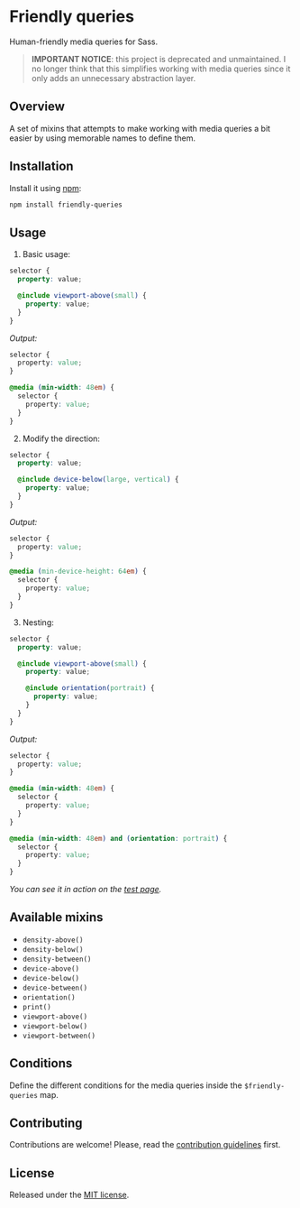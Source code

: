 # Friendly queries

Human-friendly media queries for Sass.

> **IMPORTANT NOTICE**: this project is deprecated and unmaintained.
> I no longer think that this simplifies working with media queries
> since it only adds an unnecessary abstraction layer.

## Overview

A set of mixins that attempts to make working with media queries a bit easier
by using memorable names to define them.

## Installation

Install it using [npm](https://npmjs.com):

```sh
npm install friendly-queries
```

## Usage

1. Basic usage:

  ```scss
  selector {
    property: value;

    @include viewport-above(small) {
      property: value;
    }
  }
  ```

  *Output:*

  ```css
  selector {
    property: value;
  }

  @media (min-width: 48em) {
    selector {
      property: value;
    }
  }
  ```

2. Modify the direction:

  ```scss
  selector {
    property: value;

    @include device-below(large, vertical) {
      property: value;
    }
  }
  ```

  *Output:*

  ```css
  selector {
    property: value;
  }

  @media (min-device-height: 64em) {
    selector {
      property: value;
    }
  }
  ```

3. Nesting:

  ```scss
  selector {
    property: value;

    @include viewport-above(small) {
      property: value;

      @include orientation(portrait) {
        property: value;
      }
    }
  }
  ```

  *Output:*

  ```css
  selector {
    property: value;
  }

  @media (min-width: 48em) {
    selector {
      property: value;
    }
  }

  @media (min-width: 48em) and (orientation: portrait) {
    selector {
      property: value;
    }
  }
  ```

*You can see it in action on the
[test page](https://battaglr.github.io/friendly-queries/test/test.html).*

## Available mixins

- `density-above()`
- `density-below()`
- `density-between()`
- `device-above()`
- `device-below()`
- `device-between()`
- `orientation()`
- `print()`
- `viewport-above()`
- `viewport-below()`
- `viewport-between()`

## Conditions

Define the different conditions for the media queries inside the
`$friendly-queries` map.

## Contributing

Contributions are welcome! Please, read the
[contribution guidelines](contributing.md) first.

## License

Released under the [MIT license](license.txt).
